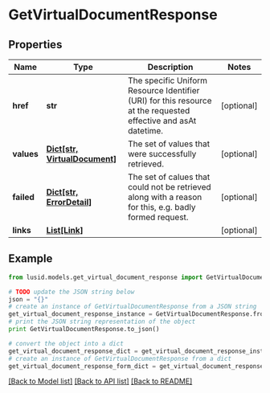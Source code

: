 # GetVirtualDocumentResponse


## Properties
Name | Type | Description | Notes
------------ | ------------- | ------------- | -------------
**href** | **str** | The specific Uniform Resource Identifier (URI) for this resource at the requested effective and asAt datetime. | [optional] 
**values** | [**Dict[str, VirtualDocument]**](VirtualDocument.md) | The set of values that were successfully retrieved. | [optional] 
**failed** | [**Dict[str, ErrorDetail]**](ErrorDetail.md) | The set of calues that could not be retrieved along with a reason for this, e.g. badly formed request. | [optional] 
**links** | [**List[Link]**](Link.md) |  | [optional] 

## Example

```python
from lusid.models.get_virtual_document_response import GetVirtualDocumentResponse

# TODO update the JSON string below
json = "{}"
# create an instance of GetVirtualDocumentResponse from a JSON string
get_virtual_document_response_instance = GetVirtualDocumentResponse.from_json(json)
# print the JSON string representation of the object
print GetVirtualDocumentResponse.to_json()

# convert the object into a dict
get_virtual_document_response_dict = get_virtual_document_response_instance.to_dict()
# create an instance of GetVirtualDocumentResponse from a dict
get_virtual_document_response_form_dict = get_virtual_document_response.from_dict(get_virtual_document_response_dict)
```
[[Back to Model list]](../README.md#documentation-for-models) [[Back to API list]](../README.md#documentation-for-api-endpoints) [[Back to README]](../README.md)


